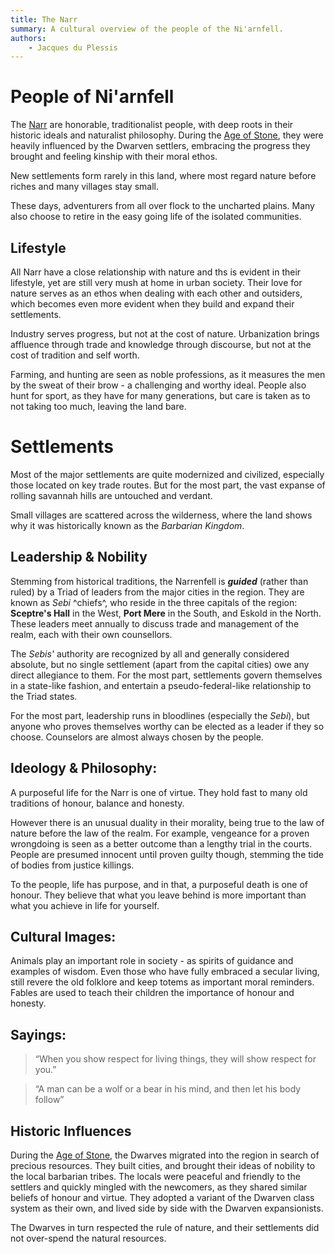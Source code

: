 ```yaml
---
title: The Narr
summary: A cultural overview of the people of the Ni'arnfell.
authors:
    - Jacques du Plessis
---
```

# People of Ni'arnfell
The [Narr](../../../geography/realms/niarnfell) are honorable, traditionalist people, with deep roots in their historic ideals and naturalist philosophy.  During the [Age of Stone](../../../history/ages/age_of_stone), they were heavily influenced by the Dwarven settlers, embracing the progress they brought and feeling kinship with their moral ethos.

New settlements form rarely in this land, where most regard nature before riches and many villages stay small.

These days, adventurers from all over flock to the uncharted plains. Many also choose to retire in the easy going life of the isolated communities.

## Lifestyle
All Narr have a close relationship with nature and ths is evident in their lifestyle, yet are still very mush at home in urban society.  Their love for nature serves as an ethos when dealing with each other and outsiders, which becomes even more evident when they build and expand their settlements.

Industry serves progress, but not at the cost of nature.  Urbanization brings affluence through trade and knowledge through discourse, but not at the cost of tradition and self worth.

Farming, and hunting are seen as noble professions, as it measures the men by the sweat of their brow - a challenging and worthy ideal.  People also hunt for sport, as they have for many generations, but care is taken as to not taking too much, leaving the land bare.

# Settlements
Most of the major settlements are quite modernized and civilized, especially those located on key trade routes.  But for the most part, the vast expanse of rolling savannah hills are untouched and verdant.

Small villages are scattered across the wilderness, where the land shows why it was historically known as the _Barbarian Kingdom_.

## Leadership & Nobility
Stemming from historical traditions, the Narrenfell is _**guided**_ (rather than ruled) by a Triad of leaders from the major cities in the region.  They are known as _Sebi_ ^chiefs^, who reside in the three capitals of the region: **Sceptre's Hall** in the West, **Port Mere** in the South, and Eskold in the North.  These leaders meet annually to discuss trade and management of the realm, each with their own counsellors.

The _Sebis'_ authority are recognized by all and generally considered absolute, but no single settlement (apart from the capital cities) owe any direct allegiance to them.  For the most part, settlements govern themselves in a state-like fashion, and entertain a pseudo-federal-like relationship to the Triad states.

For the most part, leadership runs in bloodlines (especially the _Sebi_), but anyone who proves themselves worthy can be elected as a leader if they so choose.  Counselors are almost always chosen by the people.

## Ideology & Philosophy:
A purposeful life for the Narr is one of virtue.  They hold fast to many old traditions of honour, balance and honesty.

However there is an unusual duality in their morality, being true to the law of nature before the law of the realm.  For example, vengeance for a proven wrongdoing is seen as a better outcome than a lengthy trial in the courts.  People are presumed innocent until proven guilty though, stemming the tide of bodies from justice killings.

To the people, life has purpose, and in that, a purposeful death is one of honour.  They believe that what you leave behind is more important than what you achieve in life for yourself. 

## Cultural Images:
Animals play an important role in society -  as spirits of guidance and examples of wisdom.  Even those who have fully embraced a secular living, still revere the old folklore and keep totems as important moral reminders.  Fables are used to teach their children the importance of honour and honesty.

## Sayings:
> “When you show respect for living things, they will show respect for you.”

>“A man can be a wolf or a bear in his mind, and then let his body follow”

## Historic Influences
During the [Age of Stone](../../../history/ages/age_of_stone), the Dwarves migrated into the region in search of precious resources.  They built cities, and brought their ideas of nobility to the local barbarian tribes.  The locals were peaceful and friendly to the settlers and quickly mingled with the newcomers, as they shared similar beliefs of honour and virtue.  They adopted a variant of the Dwarven class system as their own, and lived side by side with the Dwarven expansionists.

The Dwarves in turn respected the rule of nature, and their settlements did not over-spend the natural resources.